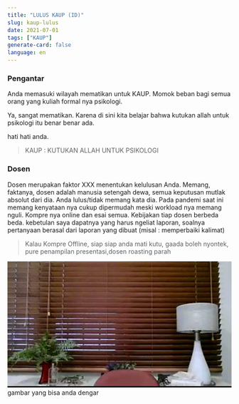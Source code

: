 ```yaml
---
title: "LULUS KAUP (ID)"
slug: kaup-lulus
date: 2021-07-01
tags: ["KAUP"]
generate-card: false
language: en
---
```


### Pengantar

Anda memasuki wilayah mematikan untuk KAUP. Momok beban bagi semua orang yang kuliah formal nya psikologi.

Ya, sangat mematikan. Karena di sini kita belajar bahwa kutukan allah untuk psikologi itu benar benar ada.

hati hati anda.

> KAUP : KUTUKAN ALLAH UNTUK PSIKOLOGI

### Dosen

Dosen merupakan faktor XXX menentukan kelulusan Anda. Memang, faktanya, dosen adalah manusia setengah dewa, semua keputusan mutlak absolut dari dia. Anda lulus/tidak memang kata dia. Pada pandemi saat ini memang kenyataan nya cukup dipermudah meski workload nya memang nguli. Kompre nya online dan esai semua. Kebijakan tiap dosen berbeda beda. kebetulan saya dapatnya yang harus ngeliat laporan, soalnya pertanyaan berasal dari laporan yang dibuat (misal : memperbaiki kalimat)

> Kalau Kompre Offline, siap siap anda mati kutu, gaada boleh nyontek, pure penampilan presentasi,dosen roasting parah

![ROOMDSM](./DSMBG.png)
gambar yang bisa anda dengar
